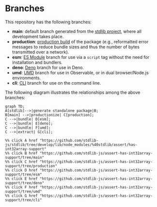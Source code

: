<!--

@license Apache-2.0

Copyright (c) 2023 The Stdlib Authors.

Licensed under the Apache License, Version 2.0 (the "License");
you may not use this file except in compliance with the License.
You may obtain a copy of the License at

    http://www.apache.org/licenses/LICENSE-2.0

Unless required by applicable law or agreed to in writing, software
distributed under the License is distributed on an "AS IS" BASIS,
WITHOUT WARRANTIES OR CONDITIONS OF ANY KIND, either express or implied.
See the License for the specific language governing permissions and
limitations under the License.

-->

# Branches

This repository has the following branches:

-   **main**: default branch generated from the [stdlib project][stdlib-url], where all development takes place.
-   **production**: [production build][production-url] of the package (e.g., reformatted error messages to reduce bundle sizes and thus the number of bytes transmitted over a network).
-   **esm**: [ES Module][esm-url] branch for use via a `script` tag without the need for installation and bundlers.
-   **deno**: [Deno][deno-url] branch for use in Deno.
-   **umd**: [UMD][umd-url] branch for use in Observable, or in dual browser/Node.js environments.
-   **cli**: [CLI][cli-url] branch for use on the command line.

The following diagram illustrates the relationships among the above branches:

```mermaid
graph TD;
A[stdlib]-->|generate standalone package|B;
B[main] -->|productionize| C[production];
C -->|bundle| D[esm];
C -->|bundle| E[deno];
C -->|bundle| F[umd];
C -->|extract| G[cli];

%% click A href "https://github.com/stdlib-js/stdlib/tree/develop/lib/node_modules/%40stdlib/assert/has-int32array-support"
%% click B href "https://github.com/stdlib-js/assert-has-int32array-support/tree/main"
%% click C href "https://github.com/stdlib-js/assert-has-int32array-support/tree/production"
%% click D href "https://github.com/stdlib-js/assert-has-int32array-support/tree/esm"
%% click E href "https://github.com/stdlib-js/assert-has-int32array-support/tree/deno"
%% click F href "https://github.com/stdlib-js/assert-has-int32array-support/tree/umd"
%% click G href "https://github.com/stdlib-js/assert-has-int32array-support/tree/cli"
```

[stdlib-url]: https://github.com/stdlib-js/stdlib/tree/develop/lib/node_modules/%40stdlib/assert/has-int32array-support
[production-url]: https://github.com/stdlib-js/assert-has-int32array-support/tree/production
[deno-url]: https://github.com/stdlib-js/assert-has-int32array-support/tree/deno
[umd-url]: https://github.com/stdlib-js/assert-has-int32array-support/tree/umd
[esm-url]: https://github.com/stdlib-js/assert-has-int32array-support/tree/esm
[cli-url]: https://github.com/stdlib-js/assert-has-int32array-support/tree/cli